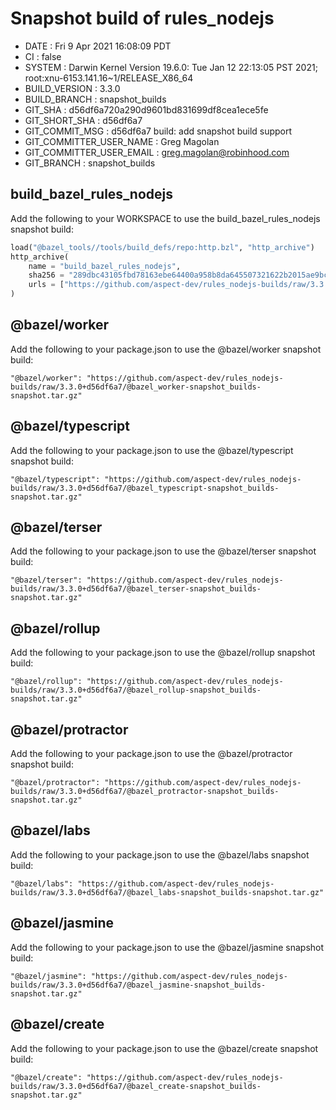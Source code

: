 # Snapshot build of rules_nodejs

+ DATE                     : Fri  9 Apr 2021 16:08:09 PDT
+ CI                       : false
+ SYSTEM                   : Darwin Kernel Version 19.6.0: Tue Jan 12 22:13:05 PST 2021; root:xnu-6153.141.16~1/RELEASE_X86_64
+ BUILD_VERSION            : 3.3.0
+ BUILD_BRANCH             : snapshot_builds
+ GIT_SHA                  : d56df6a720a290d9601bd831699df8cea1ece5fe
+ GIT_SHORT_SHA            : d56df6a7
+ GIT_COMMIT_MSG           : d56df6a7 build: add snapshot build support
+ GIT_COMMITTER_USER_NAME  : Greg Magolan
+ GIT_COMMITTER_USER_EMAIL : greg.magolan@robinhood.com
+ GIT_BRANCH               : snapshot_builds

## build_bazel_rules_nodejs
Add the following to your WORKSPACE to use the build_bazel_rules_nodejs snapshot build:
```python
load("@bazel_tools//tools/build_defs/repo:http.bzl", "http_archive")
http_archive(
    name = "build_bazel_rules_nodejs",
    sha256 = "289dbc43105fbd78163ebe64400a958b8da645507321622b2015ae9bcca798bf",
    urls = ["https://github.com/aspect-dev/rules_nodejs-builds/raw/3.3.0+d56df6a7/build_bazel_rules_nodejs-snapshot_builds-snapshot.tar.gz"],
)
```

## @bazel/worker
Add the following to your package.json to use the @bazel/worker snapshot build:
```
"@bazel/worker": "https://github.com/aspect-dev/rules_nodejs-builds/raw/3.3.0+d56df6a7/@bazel_worker-snapshot_builds-snapshot.tar.gz"
```

## @bazel/typescript
Add the following to your package.json to use the @bazel/typescript snapshot build:
```
"@bazel/typescript": "https://github.com/aspect-dev/rules_nodejs-builds/raw/3.3.0+d56df6a7/@bazel_typescript-snapshot_builds-snapshot.tar.gz"
```

## @bazel/terser
Add the following to your package.json to use the @bazel/terser snapshot build:
```
"@bazel/terser": "https://github.com/aspect-dev/rules_nodejs-builds/raw/3.3.0+d56df6a7/@bazel_terser-snapshot_builds-snapshot.tar.gz"
```

## @bazel/rollup
Add the following to your package.json to use the @bazel/rollup snapshot build:
```
"@bazel/rollup": "https://github.com/aspect-dev/rules_nodejs-builds/raw/3.3.0+d56df6a7/@bazel_rollup-snapshot_builds-snapshot.tar.gz"
```

## @bazel/protractor
Add the following to your package.json to use the @bazel/protractor snapshot build:
```
"@bazel/protractor": "https://github.com/aspect-dev/rules_nodejs-builds/raw/3.3.0+d56df6a7/@bazel_protractor-snapshot_builds-snapshot.tar.gz"
```

## @bazel/labs
Add the following to your package.json to use the @bazel/labs snapshot build:
```
"@bazel/labs": "https://github.com/aspect-dev/rules_nodejs-builds/raw/3.3.0+d56df6a7/@bazel_labs-snapshot_builds-snapshot.tar.gz"
```

## @bazel/jasmine
Add the following to your package.json to use the @bazel/jasmine snapshot build:
```
"@bazel/jasmine": "https://github.com/aspect-dev/rules_nodejs-builds/raw/3.3.0+d56df6a7/@bazel_jasmine-snapshot_builds-snapshot.tar.gz"
```

## @bazel/create
Add the following to your package.json to use the @bazel/create snapshot build:
```
"@bazel/create": "https://github.com/aspect-dev/rules_nodejs-builds/raw/3.3.0+d56df6a7/@bazel_create-snapshot_builds-snapshot.tar.gz"
```
